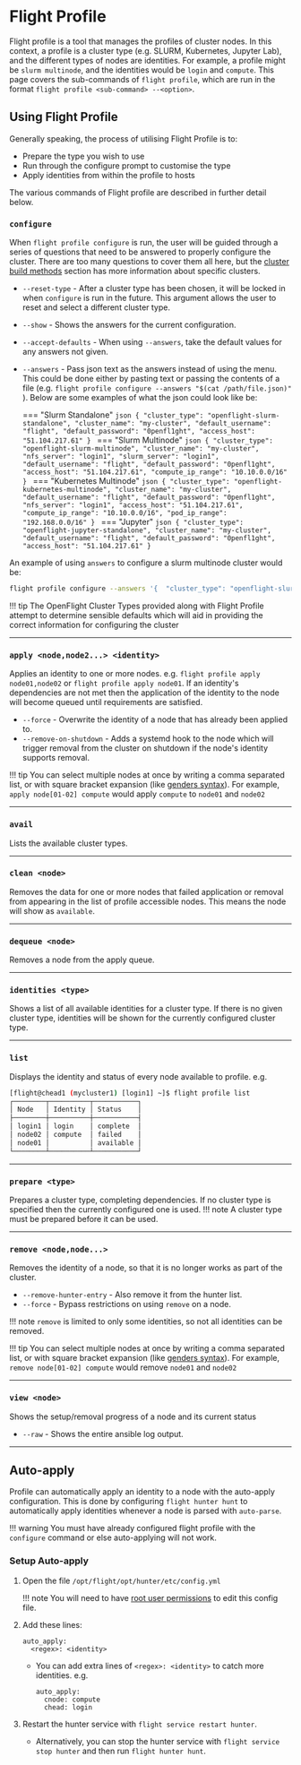 # Flight Profile

Flight profile is a tool that manages the profiles of cluster nodes. In this context, a profile is a cluster type (e.g. SLURM, Kubernetes, Jupyter Lab), and the different types of nodes are identities. For example, a profile might be `slurm multinode`, and the identities would be `login` and `compute`. This page covers the sub-commands of `flight profile`, which are run in the format `flight profile <sub-command> --<option>`.

## Using Flight Profile

Generally speaking, the process of utilising Flight Profile is to:

- Prepare the type you wish to use
- Run through the configure prompt to customise the type
- Apply identities from within the profile to hosts

The various commands of Flight profile are described in further detail below.

### `configure`

When `flight profile configure` is run, the user will be guided through a series of questions that need to be answered to properly configure the cluster. There are too many questions to cover them all here, but the [cluster build methods](../../../flight-solo/cluster-build-methods/index.md) section has more information about specific clusters.

- `--reset-type` - After a cluster type has been chosen, it will be locked in when `configure` is run in the future. This argument allows the user to reset and select a different cluster type.
- `--show` - Shows the answers for the current configuration.
- `--accept-defaults` - When using `--answers`, take the default values for any answers not given.
- `--answers` - Pass json text as the answers instead of using the menu. This could be done either by pasting text or passing the contents of a file (e.g. `flight profile configure --answers "$(cat /path/file.json)"` ). Below are some examples of what the json could look like be:

    === "Slurm Standalone"
        ```json
        {
          "cluster_type": "openflight-slurm-standalone",
          "cluster_name": "my-cluster",
          "default_username": "flight",
          "default_password": "0penfl1ght",
          "access_host": "51.104.217.61"
        }
        ```
    === "Slurm Multinode"
        ```json
        {
          "cluster_type": "openflight-slurm-multinode",
          "cluster_name": "my-cluster",
          "nfs_server": "login1",
          "slurm_server": "login1",
          "default_username": "flight",
          "default_password": "0penfl1ght",
          "access_host": "51.104.217.61",
          "compute_ip_range": "10.10.0.0/16"
        }
        ```
    === "Kubernetes Multinode"
        ```json
        {
          "cluster_type": "openflight-kubernetes-multinode",
          "cluster_name": "my-cluster",
          "default_username": "flight",
          "default_password": "0penfl1ght",
          "nfs_server": "login1",
          "access_host": "51.104.217.61",
          "compute_ip_range": "10.10.0.0/16",
          "pod_ip_range": "192.168.0.0/16"
        }
        ```
    === "Jupyter"
        ```json
        {
          "cluster_type": "openflight-jupyter-standalone",
          "cluster_name": "my-cluster",
          "default_username": "flight",
          "default_password": "0penfl1ght",
          "access_host": "51.104.217.61"
        }
        ```

An example of using `answers` to configure a slurm multinode cluster would be:
```bash
flight profile configure --answers '{  "cluster_type": "openflight-slurm-standalone",  "cluster_name": "my-cluster",  "default_username": "flight",  "default_password": "0penfl1ght",  "access_host": "{{ access_host }}"}'
```

!!! tip
    The OpenFlight Cluster Types provided along with Flight Profile attempt to determine sensible defaults which will aid in providing the correct information for configuring the cluster

---

### `apply <node,node2...> <identity>`

Applies an identity to one or more nodes. e.g. `flight profile apply node01,node02` or `flight profile apply node01`. If an identity's dependencies are not met then the application of the identity to the node will become queued until requirements are satisfied.

- `--force` - Overwrite the identity of a node that has already been applied to.
- `--remove-on-shutdown` - Adds a systemd hook to the node which will trigger removal from the cluster on shutdown if the node's identity supports removal.

!!! tip
    You can select multiple nodes at once by writing a comma separated list, or with square bracket expansion (like [genders syntax](../../../hpc-environment-basics/linux-usage/genders-pdsh.md#creating-a-genders-file)). For example, `apply node[01-02] compute` would apply `compute` to `node01` and `node02`

---

### `avail`

Lists the available cluster types.

---

### `clean <node>`

Removes the data for one or more nodes that failed application or removal from appearing in the list of profile accessible nodes. This means the node will show as `available`.

---

### `dequeue <node>`

Removes a node from the apply queue.

---

### `identities <type>`

Shows a list of all available identities for a cluster type. If there is no given cluster type, identities will be shown for the currently configured cluster type.

---

### `list`

Displays the identity and status of every node available to profile. e.g.
```bash
[flight@chead1 (mycluster1) [login1] ~]$ flight profile list
┌────────┬──────────┬───────────┐
│ Node   │ Identity │ Status    │
├────────┼──────────┼───────────┤
│ login1 │ login    │ complete  │
│ node02 │ compute  │ failed    │
│ node01 │          │ available │
└────────┴──────────┴───────────┘
```

---

### `prepare <type>`

Prepares a cluster type, completing dependencies. If no cluster type is specified then the currently configured one is used.
!!! note
    A cluster type must be prepared before it can be used.

---

### `remove <node,node...>`

Removes the identity of a node, so that it is no longer works as part of the cluster.

- `--remove-hunter-entry` - Also remove it from the hunter list.
- `--force` - Bypass restrictions on using `remove` on a node.

!!! note
    `remove` is limited to only some identities, so not all identities can be removed.

!!! tip
    You can select multiple nodes at once by writing a comma separated list, or with square bracket expansion (like [genders syntax](../../../hpc-environment-basics/linux-usage/genders-pdsh.md#creating-a-genders-file)). For example, `remove node[01-02] compute` would remove `node01` and `node02`

---

### `view <node>`

Shows the setup/removal progress of a node and its current status
- `--raw` - Shows the entire ansible log output.


---

## Auto-apply

Profile can automatically apply an identity to a node with the auto-apply configuration. This is done by configuring `flight hunter hunt` to automatically apply identities whenever a node is parsed with `auto-parse`.

!!! warning
    You must have already configured flight profile with the `configure` command or else auto-applying will not work.

### Setup Auto-apply

1. Open the file `/opt/flight/opt/hunter/etc/config.yml`

    !!! note
        You will need to have [root user permissions](../../../hpc-environment-basics/linux-usage/cli-basics/becoming-root.md) to edit this config file.

2. Add these lines: 
    ```
    auto_apply:
      <regex>: <identity>
    ```
    - You can add extra lines of `<regex>: <identity>` to catch more identities. e.g.
        ```
        auto_apply:
          cnode: compute
          chead: login
        ```
3. Restart the hunter service with `flight service restart hunter`.
    - Alternatively, you can stop the hunter service with `flight service stop hunter` and then run `flight hunter hunt`.

